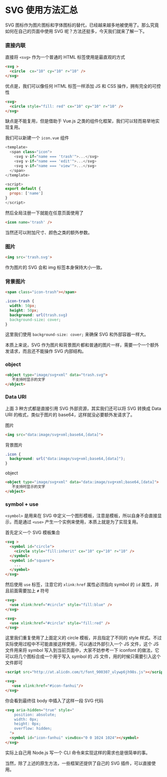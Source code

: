 # SVG 使用方法汇总

SVG 图标作为图片图标和字体图标的替代，已经越来越多地被使用了。那么究竟如何在自己的页面中使用 SVG 呢？方法还挺多，今天我们就来了解一下。

### 直接内联

直接将 `<svg>` 作为一个普通的 HTML 标签使用是最直观的方式

```html
<svg >
  <circle  cx="10" cy="10" r="10" />
</svg>
```

优点是，我们可以像任何 HTML 标签一样添加 JS 和 CSS 操作，拥有完全的可控性

```html
<svg>
  <circle style="fill: red" cx="10" cy="10" r="10" />
</svg>
```

缺点是不能复用，但是借助于 Vue.js 之类的组件化框架，我们可以轻而易举地实现复用。

我们可以新建一个 `icon.vue` 组件

```js
<template>
  <span class="icon">
    <svg v-if="name === 'trash'">...</svg>
    <svg v-if="name === 'edit'">...</svg>
    <svg v-if="name === 'view'">...</svg>
  </span>
</template>

<script>
export default {
  props: ['name']
}
</script>
```

然后全局注册一下就能在任意页面使用了

```html
<icon name='trash' />
```

当然还可以附加尺寸、颜色之类的额外参数。

### 图片

```html
<img src='trash.svg'>
```

作为图片的 SVG 会和 img 标签本身保持大小一致。

### 背景图片

```html
<span class="icon-trash"></span>
```

```css
.icon-trash {
  width: 50px;
  height: 50px;
  background: url(trash.svg)
  background-size: cover;
}
```

这里我们使用 `background-size: cover;` 来确保 SVG 和外部容器一样大。

本质上来说，SVG 作为图片和背景图片都和普通的图片一样，需要一个一个额外发请求，而且还不能操作 SVG 内部结构。

### object

```html
<object type="image/svg+xml" data="trash.svg">
   不支持时显示的文字
</object>
```

### Data URI

上面 3 种方式都是直接引用 SVG 外部资源，其实我们还可以将 SVG 转换成 Data URI 的格式，类似于图片的 base64，这样就没必要额外发请求了。

图片

```html
<img src="data:image/svg+xml;base64,[data]">
```

背景图片

```css
.icon {
  background: url("data:image/svg+xml;base64,[data]");
}
```

object

```html
<object type="image/svg+xml" data="data:image/svg+xml;base64,[data]">
   不支持时显示的文字
</object>
```

### symbol + use

`<symbol>` 是用来在 SVG 中定义一个图形模板，注意是模板，所以自身不会直接显示，而是通过 `<use>` 产生一个实例来使用，本质上就是为了实现复用。

首先定义一个 SVG 模板集合

```html
<svg >
  <symbol id="circle">
    <circle style="fill:inherit" cx="10" cy="10" r="10" />
  </symbol>
  <symbol id="square">
    ...
  </symbol>
</svg>
```

然后使用 `use` 标签，注意它的 `xlink:href` 属性必须指向 symbol 的 `id` 属性，并且前面需要加上 `#` 符号

```html
<svg>
  <use xlink:href="#circle" style="fill:blue" />
</svg>

<svg>
  <use xlink:href="#circle" style="fill:red" />
</svg>
```

这里我们重复使用了上面定义的 circle 模板，并且指定了不同的 style 样式。不过实际使用过程中不可能直接这样使用，可以通过外部引入一个 JS 文件，这个 JS 文件用来将 symbol 写入到当前页面中，大家不妨参考一下 iconfont 的做法，它可以将几个图标合成一个用于写入 symbol 的 JS 文件，用的时候只需要引入这个文件即可

```html
<script src="http://at.alicdn.com/t/font_900307_ulywp6jh98s.js"></script>

<svg>
   <use xlink:href="#icon-fanhui"/>
</svg>
```

你会看到最终往 body 中插入了这样一段 SVG 代码

```html
<svg aria-hidden="true" style="
    position: absolute; 
    width: 0px; 
    height: 0px; 
    overflow: hidden;
  ">
  <symbol id="icon-fanhui" viewBox="0 0 1024 1024"></symbol>
</svg>
```

实际上自己用 Node.js 写一个 CLI 命令来实现这样的需求也是很简单的事。

当然，除了上述的原生方法，一些框架还提供了自己的 SVG 插件，可以直接使用。